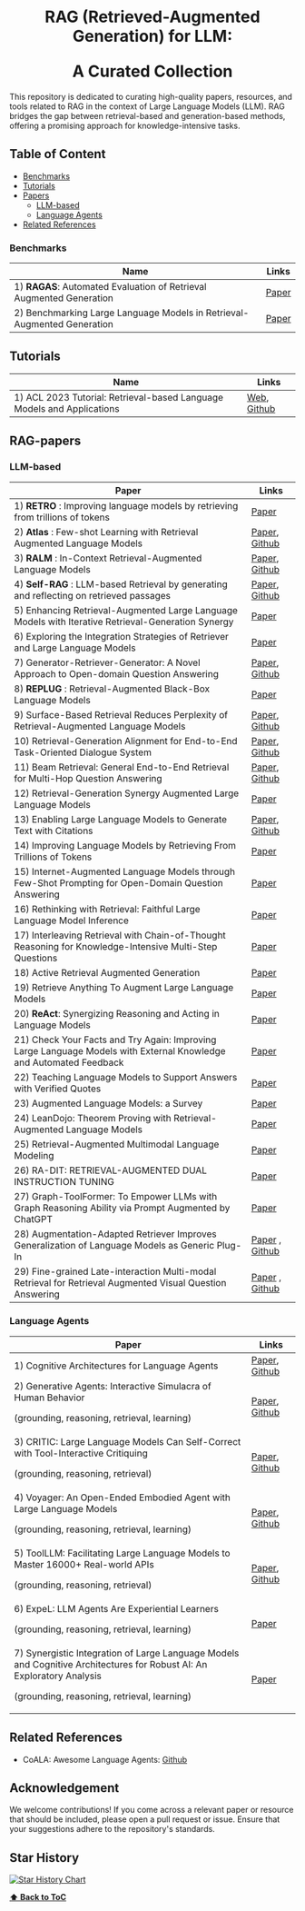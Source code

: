 <h1 align="center">
<br>
RAG (Retrieved-Augmented Generation) for LLM: <p></p>
A Curated Collection
</h1>

This repository is dedicated to curating high-quality papers, resources, and tools related to RAG in the context of Large Language Models (LLM). RAG bridges the gap between retrieval-based and generation-based methods, offering a promising approach for knowledge-intensive tasks.

## Table of Content

- [Benchmarks](#Benchmarks)
- [Tutorials](#Tutorials)
- [Papers](#RAG-papers)
  - [LLM-based](#LLM-based)
  - [Language Agents](#Language-Agents)
- [Related References](#Related-References)

### Benchmarks
| **Name**  | **Links** |
| ------------- | ------------- |
| 1) **RAGAS**: Automated Evaluation of Retrieval Augmented Generation | [Paper](https://arxiv.org/abs/2309.15217) |
| 2) Benchmarking Large Language Models in Retrieval-Augmented Generation | [Paper](https://arxiv.org/abs/2309.01431) |

## Tutorials
| **Name**  | **Links** |
| ------------- | ------------- |
| 1) ACL 2023 Tutorial: Retrieval-based Language Models and Applications| [Web](https://acl2023-retrieval-lm.github.io/), [Github](https://github.com/ACL2023-Retrieval-LM/ACL2023-Retrieval-LM.github.io) |

## RAG-papers
### LLM-based
| **Paper**  | **Links** |
| ------------- | ------------- |
| 1) **RETRO** : Improving language models by retrieving from trillions of tokens | [Paper](https://arxiv.org/abs/2112.04426) |
| 2) **Atlas** : Few-shot Learning with Retrieval Augmented Language Models | [Paper](https://www.jmlr.org/papers/volume24/23-0037/23-0037.pdf), [Github](https://github.com/facebookresearch/atlas) |
| 3) **RALM** : In-Context Retrieval-Augmented Language Models | [Paper](https://arxiv.org/abs/2302.00083), [Github](https://github.com/AI21Labs/in-context-ralm) |
| 4) **Self-RAG** : LLM-based Retrieval by generating and reflecting on retrieved passages | [Paper](https://arxiv.org/abs/2310.11511), [Github](https://selfrag.github.io/) |
| 5) Enhancing Retrieval-Augmented Large Language Models with Iterative Retrieval-Generation Synergy | [Paper](https://arxiv.org/abs/2305.15294)
| 6) Exploring the Integration Strategies of Retriever and Large Language Models | [Paper](https://arxiv.org/abs/2308.12574)
| 7) Generator-Retriever-Generator: A Novel Approach to Open-domain Question Answering | [Paper](https://arxiv.org/abs/2307.11278), [Github](https://github.com/abdoelsayed2016/GRG) |
| 8) **REPLUG** : Retrieval-Augmented Black-Box Language Models | [Paper](https://arxiv.org/abs/2301.12652)|
| 9) Surface-Based Retrieval Reduces Perplexity of Retrieval-Augmented Language Models | [Paper](https://arxiv.org/abs/2305.16243), [Github](https://github.com/edoost/retro_bm25)|
| 10) Retrieval-Generation Alignment for End-to-End Task-Oriented Dialogue System | [Paper](https://arxiv.org/pdf/2310.08877v2.pdf), [Github](https://github.com/shenwzh3/mk-tod)|
| 11) Beam Retrieval: General End-to-End Retrieval for Multi-Hop Question Answering | [Paper](https://arxiv.org/pdf/2308.08973.pdf), [Github](https://github.com/canghongjian/beam_retriever)
| 12) Retrieval-Generation Synergy Augmented Large Language Models | [Paper](https://arxiv.org/pdf/2310.05149.pdf)
| 13) Enabling Large Language Models to Generate Text with Citations | [Paper](https://arxiv.org/abs/2305.14627), [Github](https://github.com/princeton-nlp/ALCE) |
| 14) Improving Language Models by Retrieving From Trillions of Tokens | [Paper](https://arxiv.org/abs/2112.04426) |
| 15) Internet-Augmented Language Models through Few-Shot Prompting for Open-Domain Question Answering | [Paper](https://arxiv.org/abs/2203.05115) |
| 16) Rethinking with Retrieval: Faithful Large Language Model Inference | [Paper](https://arxiv.org/abs/2301.00303) |
| 17) Interleaving Retrieval with Chain-of-Thought Reasoning for Knowledge-Intensive Multi-Step Questions | [Paper](https://arxiv.org/abs/2212.10509)  |
| 18) Active Retrieval Augmented Generation | [Paper](https://arxiv.org/abs/2305.06983) |
| 19) Retrieve Anything To Augment Large Language Models | [Paper](https://arxiv.org/abs/2310.07554) |
| 20) **ReAct**: Synergizing Reasoning and Acting in Language Models | [Paper](https://arxiv.org/abs/2210.03629) |
| 21) Check Your Facts and Try Again: Improving Large Language Models with External Knowledge and Automated Feedback | [Paper](https://arxiv.org/abs/2302.12813) |
| 22) Teaching Language Models to Support Answers with Verified Quotes | [Paper](https://arxiv.org/abs/2203.11147) |
| 23) Augmented Language Models: a Survey | [Paper](https://arxiv.org/abs/2302.07842) |
| 24) LeanDojo: Theorem Proving with Retrieval-Augmented Language Models |  [Paper](https://arxiv.org/abs/2306.15626) |
| 25) Retrieval-Augmented Multimodal Language Modeling |  [Paper](https://arxiv.org/abs/2211.12561) |
| 26) RA-DIT: RETRIEVAL-AUGMENTED DUAL INSTRUCTION TUNING |  [Paper](https://arxiv.org/pdf/2310.01352.pdf) |
| 27) Graph-ToolFormer: To Empower LLMs with Graph Reasoning Ability via Prompt Augmented by ChatGPT |  [Paper](http://www.ifmlab.org/files/paper/graph_toolformer.pdf) |
| 28) Augmentation-Adapted Retriever Improves Generalization of Language Models as Generic Plug-In |  [Paper](https://aclanthology.org/2023.acl-long.136.pdf) , [Github](https://github.com/OpenMatch/Augmentation-Adapted-Retriever) |
| 29) Fine-grained Late-interaction Multi-modal Retrieval for Retrieval Augmented Visual Question Answering |  [Paper](https://arxiv.org/pdf/2309.17133.pdf) , [Github](https://github.com/LinWeizheDragon/Retrieval-Augmented-Visual-Question-Answering) |

### Language Agents
| **Paper** | **Links** |
| ------------- | ------------- |
| 1) Cognitive Architectures for Language Agents | [Paper](https://arxiv.org/pdf/2309.02427.pdf), [Github](https://github.com/ysymyth/awesome-language-agents)
| 2) Generative Agents: Interactive Simulacra of Human Behavior <p> (grounding, reasoning, retrieval, learning) </p> | [Paper](https://arxiv.org/pdf/2304.03442.pdf), [Github](https://github.com/joonspk-research/generative_agents)
| 3) CRITIC: Large Language Models Can Self-Correct with Tool-Interactive Critiquing <p> (grounding, reasoning, retrieval) </p> | [Paper](https://arxiv.org/pdf/2305.11738.pdf), [Github](https://github.com/microsoft/ProphetNet/tree/master/CRITIC)
| 4) Voyager: An Open-Ended Embodied Agent with Large Language Models <p> (grounding, reasoning, retrieval, learning) </p> | [Paper](http://arxiv.org/abs/2305.16291), [Github](https://github.com/MineDojo/Voyager)
| 5) ToolLLM: Facilitating Large Language Models to Master 16000+ Real-world APIs <p> (grounding, reasoning, retrieval) </p> | [Paper](http://arxiv.org/abs/2307.16789), [Github](https://github.com/OpenBMB/ToolBench)
| 6) ExpeL: LLM Agents Are Experiential Learners <p> (grounding, reasoning, retrieval, learning) </p> | [Paper](https://arxiv.org/abs/2308.10144)
| 7) Synergistic Integration of Large Language Models and Cognitive Architectures for Robust AI: An Exploratory Analysis <p> (grounding, reasoning, retrieval, learning) </p> | [Paper](http://arxiv.org/abs/2308.09830)

## Related References

- CoALA: Awesome Language Agents: [Github](https://github.com/ysymyth/awesome-language-agents)

## Acknowledgement

We welcome contributions! If you come across a relevant paper or resource that should be included, please open a pull request or issue. Ensure that your suggestions adhere to the repository's standards.

## Star History

[![Star History Chart](https://api.star-history.com/svg?repos=cavalierlulu/rag_survey&type=Date)](https://star-history.com/#cavalierlulu/rag_survey)

**[⬆ Back to ToC](#Table-of-Content)**
